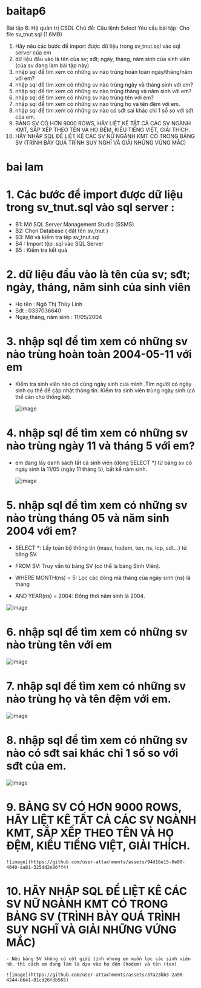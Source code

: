 # baitap6
Bài tập 6: Hệ quản trị CSDL
Chủ đề: Câu lệnh Select
Yêu cầu bài tập: 
Cho file sv_tnut.sql (1.6MB)
1. Hãy nêu các bước để import được dữ liệu trong sv_tnut.sql vào sql server của em
2. dữ liệu đầu vào là tên của sv; sđt; ngày, tháng, năm sinh của sinh viên (của sv đang làm bài tập này)
3. nhập sql để tìm xem có những sv nào trùng hoàn toàn ngày/tháng/năm với em?
4. nhập sql để tìm xem có những sv nào trùng ngày và tháng sinh với em?
5. nhập sql để tìm xem có những sv nào trùng tháng và năm sinh với em?
6. nhập sql để tìm xem có những sv nào trùng tên với em?
7. nhập sql để tìm xem có những sv nào trùng họ và tên đệm với em.
8. nhập sql để tìm xem có những sv nào có sđt sai khác chỉ 1 số so với sđt của em.
9. BẢNG SV CÓ HƠN 9000 ROWS, HÃY LIỆT KÊ TẤT CẢ CÁC SV NGÀNH KMT, SẮP XẾP THEO TÊN VÀ HỌ ĐỆM, KIỂU TIẾNG  VIỆT, GIẢI THÍCH.
10. HÃY NHẬP SQL ĐỂ LIỆT KÊ CÁC SV NỮ NGÀNH KMT CÓ TRONG BẢNG SV (TRÌNH BÀY QUÁ TRÌNH SUY NGHĨ VÀ GIẢI NHỮNG VỨNG MẮC)
# bai lam
# 1. Các bước để import được dữ liệu trong sv_tnut.sql vào sql server :
  - B1: Mở SQL Server Management Studio (SSMS)
  - B2:  Chọn Database ( đặt tên sv_tnut )
  - B3: Mở và kiểm tra tệp sv_tnut.sql
  - B4 : Import tệp .sql vào SQL Server
  - B5 : Kiểm tra kết quả
# 2. dữ liệu đầu vào là tên của sv; sđt; ngày, tháng, năm sinh của sinh viên 
- Họ tên : Ngô Thị Thùy Linh
- Sdt : 0337036640
- Ngày,tháng, năm sinh : 11/05/2004

# 3. nhập sql để tìm xem có những sv nào trùng hoàn toàn 2004-05-11 với em
 - Kiểm tra sinh viên nào có cùng ngày sinh cưa mình .Tìm người có ngày sinh cụ thể để cập nhật thông tin. Kiểm tra sinh viên trùng ngày sinh (có thể cần cho thống kê).


   ![image](https://github.com/user-attachments/assets/12e4915b-8b28-4ff0-be38-2cc4f5f4189c)

# 4. nhập sql để tìm xem có những sv nào trùng ngày 11 và tháng 5 với em?
- em đang lấy danh sách tất cả sinh viên (dòng SELECT *) từ bảng sv có ngày sinh là 11/05 (ngày 11 tháng 5), bất kể năm sinh.


   ![image](https://github.com/user-attachments/assets/3d260e7a-be3e-4f45-9e03-a6205c5d5dbb)

# 5. nhập sql để tìm xem có những sv nào trùng tháng 05 và năm sinh 2004 với em?

   - SELECT *: Lấy toàn bộ thông tin (masv, hodem, ten, ns, lop, sdt...) từ bảng SV.

   - FROM SV: Truy vấn từ bảng SV (có thể là bảng Sinh Viên).

   - WHERE MONTH(ns) = 5: Lọc các dòng mà tháng của ngày sinh (ns) là tháng 

   - AND YEAR(ns) = 2004: Đồng thời năm sinh là 2004.

![image](https://github.com/user-attachments/assets/d6ac2da1-d501-4f66-b8e3-d51e450c775d)

# 6. nhập sql để tìm xem có những sv nào trùng tên với em

![image](https://github.com/user-attachments/assets/1a3b1ecf-3f94-4d98-bcaa-4b8eff43a4de)

# 7. nhập sql để tìm xem có những sv nào trùng họ và tên đệm với em.

   ![image](https://github.com/user-attachments/assets/6237bf4a-73cd-4b39-a617-f25e7b09cd31)

# 8. nhập sql để tìm xem có những sv nào có sđt sai khác chỉ 1 số so với sđt của em.

   ![image](https://github.com/user-attachments/assets/4e9d5441-fe89-44f5-bed0-64c4affdf950)

# 9. BẢNG SV CÓ HƠN 9000 ROWS, HÃY LIỆT KÊ TẤT CẢ CÁC SV NGÀNH KMT, SẮP XẾP THEO TÊN VÀ HỌ ĐỆM, KIỂU TIẾNG  VIỆT, GIẢI THÍCH.

    ![image](https://github.com/user-attachments/assets/94d16e15-0e80-4640-aa81-325dd2e96ff4)

# 10. HÃY NHẬP SQL ĐỂ LIỆT KÊ CÁC SV NỮ NGÀNH KMT CÓ TRONG BẢNG SV (TRÌNH BÀY QUÁ TRÌNH SUY NGHĨ VÀ GIẢI NHỮNG VỨNG MẮC)
    - Nếu bảng SV không có cột giới tính nhưng em muốn lọc các sinh viên nữ, thì cách em đang làm là dựa vào họ đệm (hodem) và tên (ten)
      
    ![image](https://github.com/user-attachments/assets/37a23bb3-2a90-4244-b641-81cd26fdb565)

